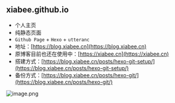 ## xiabee.github.io

* 个人主页
* 纯静态页面
* `Github Page` + `Hexo` + `utteranc`
* 地址：[https://blog.xiabee.cn](https://blog.xiabee.cn)
* 原博客目前也还在使用中：[https://xiabee.cn](https://xiabee.cn)
* 搭建方式：[https://blog.xiabee.cn/posts/hexo-git-setup/](https://blog.xiabee.cn/posts/hexo-git-setup/)
* 备份方式：[https://blog.xiabee.cn/posts/hexo-git/](https://blog.xiabee.cn/posts/hexo-git/)



![image.png](https://tva1.sinaimg.cn/large/0084b03xly1gwjo83l926j31gv0c2qc8.jpg)
